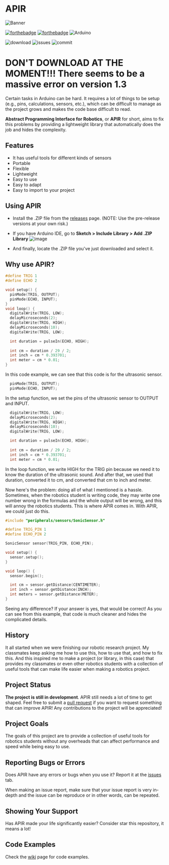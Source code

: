 # APIR

![Banner](https://user-images.githubusercontent.com/79918051/236221117-d6bc9b7e-42a3-44cb-b58d-9386f9ea6426.png)


[![forthebadge](https://forthebadge.com/images/badges/made-with-c-plus-plus.svg)](https://en.wikipedia.org/wiki/C%2B%2B) [![forthebadge](https://forthebadge.com/images/badges/open-source.svg)](https://en.wikipedia.org/wiki/Open-source_software) ![Arduino](https://img.shields.io/badge/-Arduino-00979D?style=for-the-badge&logo=Arduino&logoColor=white)

![download](https://img.shields.io/github/downloads/QuadraBoy/APIR/total?style=for-the-badge) ![issues](https://img.shields.io/github/issues/QuadraBoy/APIR?style=for-the-badge) ![commit](https://img.shields.io/github/last-commit/QuadraBoy/APIR?style=for-the-badge)

# **DON'T DOWNLOAD AT THE MOMENT!!! There seems to be a massive error on version 1.3**

Certain tasks in Arduino can be hard. It requires a lot of things to be setup (e.g., pins, calculations, sensors, etc.), which can be difficult to manage as the project grows and makes the code base difficult to read. 

**Abstract Programming Interface for Robotics**, or **APIR** for short, aims to fix this problems by providing a lightweight library that automatically does the job and hides the complexity.

## Features
- It has useful tools for different kinds of sensors
- Portable
- Flexible
- Lightweight
- Easy to use
- Easy to adapt
- Easy to import to your project

## Using APIR
- Install the .ZIP file from the [releases](https://github.com/QuadraBoy/APIR/releases) page. (NOTE: Use the pre-release versions at your own risk.)

- If you have Arduino IDE, go to **Sketch > Include Library > Add .ZIP Library**
![image](https://user-images.githubusercontent.com/79918051/235280104-cad9c829-4d14-4910-9f49-2e85e458fb63.png)

- And finally, locate the .ZIP file you've just downloaded and select it.

## Why use APIR?
```cpp
#define TRIG 1
#define ECHO 2

void setup() {
  pinMode(TRIG, OUTPUT);
  pinMode(ECHO, INPUT);
}
void loop() {
  digitalWrite(TRIG, LOW);
  delayMicroseconds(2);
  digitalWrite(TRIG, HIGH);
  delayMicroseconds(10);
  digitalWrite(TRIG, LOW);

  int duration = pulseIn(ECHO, HIGH);
  
  int cm = duration / 29 / 2;
  int inch = cm * 0.393701;
  int meter = cm * 0.01;
}
```
In this code example, we can see that this code is for the ultrasonic sensor.
```cpp
  pinMode(TRIG, OUTPUT);
  pinMode(ECHO, INPUT);
```
In the setup function, we set the pins of the ultrasonic sensor to OUTPUT and INPUT.

```cpp
  digitalWrite(TRIG, LOW);
  delayMicroseconds(2);
  digitalWrite(TRIG, HIGH);
  delayMicroseconds(10);
  digitalWrite(TRIG, LOW);

  int duration = pulseIn(ECHO, HIGH);
  
  int cm = duration / 29 / 2;
  int inch = cm * 0.393701;
  int meter = cm * 0.01;
```
In the loop function, we write HIGH for the TRIG pin because we need it to know the duration of the ultrasonic sound. And after that, we used that duration, converted it to cm, and converted that cm to inch and meter.

Now here's the problem: doing all of what I mentioned is a hassle. Sometimes, when the robotics student is writing code, they may write one number wrong in the formulas and the whole output will be wrong, and this will annoy the robotics students. This is where APIR comes in. With APIR, we could just do this.
```cpp
#include "peripherals/sensors/SonicSensor.h"

#define TRIG_PIN 1
#define ECHO_PIN 2

SonicSensor sensor(TRIG_PIN, ECHO_PIN);

void setup() {
  sensor.setup();
}

void loop() {
  sensor.begin();

  int cm = sensor.getDistance(CENTIMETER);
  int inch = sensor.getDistance(INCH);
  int meters = sensor.getDistance(METER);
}
```
Seeing any difference? If your answer is yes, that would be correct! As you can see from this example, that code is much cleaner and hides the complicated details. 

## History
It all started when we were finishing our robotic research project. My classmates keep asking me how to use this, how to use that, and how to fix this. And this inspired me to make a project (or library, in this case) that provides my classmates or even other robotics students with a collection of useful tools that can make life easier when making a robotics project.

## Project Status
**The project is still in development**. APIR still needs a lot of time to get shaped. Feel free to submit a [pull request](https://github.com/QuadraBoy/APIR/pulls) if you want to request something that can improve APIR! Any contributions to the project will be appreciated!

## Project Goals
The goals of this project are to provide a collection of useful tools for robotics students without any overheads that can affect performance and speed while being easy to use.

## Reporting Bugs or Errors
Does APIR have any errors or bugs when you use it? Report it at the [issues](https://github.com/QuadraBoy/APIR/issues) tab.

When making an issue report, make sure that your issue report is very in-depth and the issue can be reproduce or in other words, can be repeated.

## Showing Your Support
Has APIR made your life significantly easier? Consider star this repository, it means a lot!

## Code Examples
Check the [wiki](https://github.com/QuadraBoy/APIR/wiki) page for code examples.
